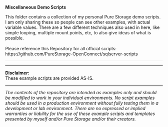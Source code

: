 **Miscellaneous Demo Scripts**
<p align="center"></p>
This folder contains a collection of my personal Pure Storage demo scripts.  I am only sharing these so people can see other examples, with actual variable values.  There are a few different techniques also used in here, like simple looping, multiple mount points, etc, to also give ideas of what is possible.
<BR><BR>
Please reference this Repository for all official scripts:
https://github.com/PureStorage-OpenConnect/sqlserver-scripts
<!-- wp:separator -->
<hr class="wp-block-separator"/>
<!-- /wp:separator -->


<!-- wp:separator -->
<hr class="wp-block-separator"/>
<!-- /wp:separator -->

**Disclaimer:**
<BR>
These example scripts are provided AS-IS.
<!-- wp:separator -->
<hr class="wp-block-separator"/>
<!-- /wp:separator -->

_The contents of the repository are intended as examples only and should be modified to work in your individual environments. No script examples should be used in a production environment without fully testing them in a development or lab environment. There are no expressed or implied warranties or liability for the use of these example scripts and templates presented by myself and/or Pure Storage and/or their creators._